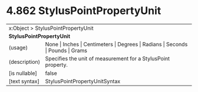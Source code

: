<html dir="LTR" xmlns:mshelp="http://msdn.microsoft.com/mshelp" xmlns:ddue="http://ddue.schemas.microsoft.com/authoring/2003/5" xmlns:xlink="http://www.w3.org/1999/xlink" xmlns:tool="http://www.microsoft.com/tooltip">

<body>
 <input type="hidden" id="userDataCache" class="userDataStyle">
 <input type="hidden" id="hiddenScrollOffset">
 <img id="dropDownImage" style="display:none; height:0; width:0;" src="../local/drpdown.gif">
 <img id="dropDownHoverImage" style="display:none; height:0; width:0;" src="../local/drpdown_orange.gif">
 <img id="collapseImage" style="display:none; height:0; width:0;" src="../local/collapse.gif">
 <img id="expandImage" style="display:none; height:0; width:0;" src="../local/exp.gif">
 <img id="collapseAllImage" style="display:none; height:0; width:0;" src="../local/collall.gif">
 <img id="expandAllImage" style="display:none; height:0; width:0;" src="../local/expall.gif">
 <img id="copyImage" style="display:none; height:0; width:0;" src="../local/copycode.gif">
 <img id="copyHoverImage" style="display:none; height:0; width:0;" src="../local/copycodeHighlight.gif">
 <div id="header"><h1 class="heading">4.862 StylusPointPropertyUnit</h1></div>

 <div id="mainSection">
 <div id="mainBody">
 <div id="allHistory" class="saveHistory" onsave="saveAll()" onload="loadAll()"></div>
 <p xmlns:wsd="http://wsdev.schemas.microsoft.com/authoring/2008/2" xmlns:msxsl="urn:schemas-microsoft-com:xslt" xmlns:script="urn:script" xmlns:build="urn:build">
 </p>
 <div id="sectionSection0" class="section" name="collapseableSection">
 <content xmlns="http://ddue.schemas.microsoft.com/authoring/2003/5" xmlns:wsd="http://wsdev.schemas.microsoft.com/authoring/2008/2" xmlns:msxsl="urn:schemas-microsoft-com:xslt" xmlns:script="urn:script" xmlns:build="urn:build">
 </content>
 </div>
 <div id="sectionSection1" class="section" name="collapseableSection">
 <content xmlns="http://ddue.schemas.microsoft.com/authoring/2003/5" xmlns:wsd="http://wsdev.schemas.microsoft.com/authoring/2008/2" xmlns:msxsl="urn:schemas-microsoft-com:xslt" xmlns:script="urn:script" xmlns:build="urn:build">
 <table class="ProtocolAuthoredTable" xmlns="">
 <tr><td colspan="2">
<mshelp:link keywords="86913f34-aa06-4c94-9f09-83936a822fd8" tabindex="0">x:Object</mshelp:link> &gt; <mshelp:link keywords="c9c0cfa7-6a00-46f1-b10d-41a3c093007f" tabindex="0">StylusPointPropertyUnit</mshelp:link> </td>
 </tr>
 <tr><td colspan="2">
 <b>
StylusPointPropertyUnit </b>
 </td>
 </tr>
 <tr><td><div class="indent0">(usage)</div></td>
 <td><mshelp:link keywords="120cf4c5-c126-468d-8505-5776c7764891" tabindex="0">None</mshelp:link> | <mshelp:link keywords="120cf4c5-c126-468d-8505-5776c7764891" tabindex="0">Inches</mshelp:link> | <mshelp:link keywords="120cf4c5-c126-468d-8505-5776c7764891" tabindex="0">Centimeters</mshelp:link> | <mshelp:link keywords="120cf4c5-c126-468d-8505-5776c7764891" tabindex="0">Degrees</mshelp:link> | <mshelp:link keywords="120cf4c5-c126-468d-8505-5776c7764891" tabindex="0">Radians</mshelp:link> | <mshelp:link keywords="120cf4c5-c126-468d-8505-5776c7764891" tabindex="0">Seconds</mshelp:link> | <mshelp:link keywords="120cf4c5-c126-468d-8505-5776c7764891" tabindex="0">Pounds</mshelp:link> | <mshelp:link keywords="120cf4c5-c126-468d-8505-5776c7764891" tabindex="0">Grams</mshelp:link> </td>
 </tr>
 <tr><td><div class="indent0">(description)</div></td>
 <td>Specifies the unit of measurement for a StylusPoint property. </td>
 </tr>
 <tr><td><div class="indent0">[is nullable]</div></td>
 <td>false </td>
 </tr>
 <tr><td><div class="indent0">[text syntax]</div></td>
 <td><mshelp:link keywords="120cf4c5-c126-468d-8505-5776c7764891" tabindex="0">StylusPointPropertyUnitSyntax</mshelp:link> </td>
 </tr>
</table>
 </content>
 </div>
 <!--[if gte IE 5]>
 <tool:tip element="languageFilterToolTip" avoidmouse="false"/>
 <![endif]-->
 </div>
 <a name="feedback"></a><span></span>
 </div>
</body></html>
